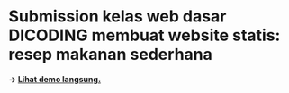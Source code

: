 # Submission kelas web dasar DICODING membuat website statis: resep makanan sederhana

**-> [Lihat demo langsung.](https://bekicode.github.io/resep-makanan-statis/)**
